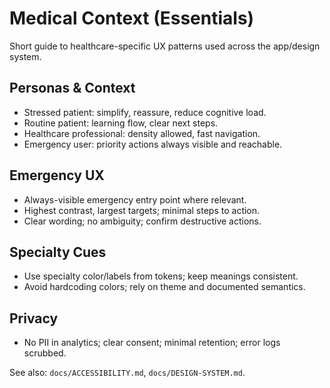 # Medical Context (Essentials)

Short guide to healthcare-specific UX patterns used across the app/design system.

## Personas & Context
- Stressed patient: simplify, reassure, reduce cognitive load.
- Routine patient: learning flow, clear next steps.
- Healthcare professional: density allowed, fast navigation.
- Emergency user: priority actions always visible and reachable.

## Emergency UX
- Always-visible emergency entry point where relevant.
- Highest contrast, largest targets; minimal steps to action.
- Clear wording; no ambiguity; confirm destructive actions.

## Specialty Cues
- Use specialty color/labels from tokens; keep meanings consistent.
- Avoid hardcoding colors; rely on theme and documented semantics.

## Privacy
- No PII in analytics; clear consent; minimal retention; error logs scrubbed.

See also: `docs/ACCESSIBILITY.md`, `docs/DESIGN-SYSTEM.md`.

